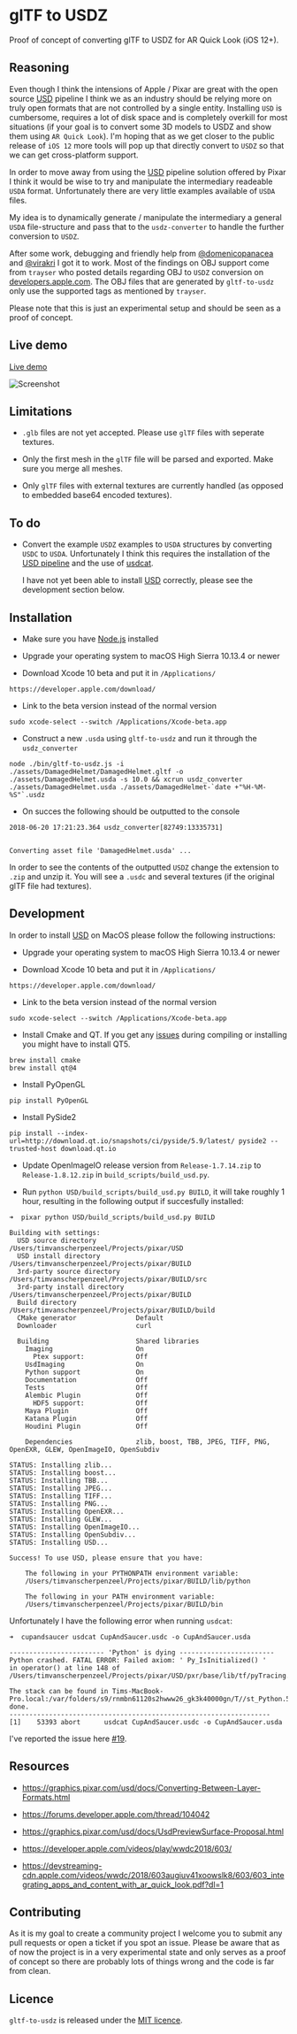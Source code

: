 # glTF to USDZ

Proof of concept of converting glTF to USDZ for AR Quick Look (iOS 12+).

## Reasoning

Even though I think the intensions of Apple / Pixar are great with the open source [USD](https://github.com/PixarAnimationStudios/USD) pipeline I think we as an industry should be relying more on truly open formats that are not controlled by a single entity. Installing `USD` is cumbersome, requires a lot of disk space and is completely overkill for most situations (if your goal is to convert some 3D models to USDZ and show them using `AR Quick Look`). I'm hoping that as we get closer to the public release of `iOS 12` more tools will pop up that directly convert to `USDZ` so that we can get cross-platform support.

In order to move away from using the [USD](https://github.com/PixarAnimationStudios/USD) pipeline solution offered by Pixar I think it would be wise to try and manipulate the intermediary readeable `USDA` format. Unfortunately there are very little examples available of `USDA` files.

My idea is to dynamically generate / manipulate the intermediary a general `USDA` file-structure and pass that to the `usdz-converter` to handle the further conversion to `USDZ`.

After some work, debugging and friendly help from [@domenicopanacea](https://twitter.com/domenicopanacea/status/1011577221310447618) and [@virakri](https://twitter.com/virakri/status/1010356558742589440) I got it to work. Most of the findings on OBJ support come from `trayser` who posted details regarding OBJ to `USDZ` conversion on [developers.apple.com](https://forums.developer.apple.com/thread/104042). The OBJ files that are generated by `gltf-to-usdz` only use the supported tags as mentioned by `trayser`.

Please note that this is just an experimental setup and should be seen as a proof of concept.

## Live demo

[Live demo](https://timvanscherpenzeel.github.io/gltf-to-usdz/)

![Screenshot](/assets/helmet_including_preview.jpg?raw=true)

## Limitations

- `.glb` files are not yet accepted. Please use `glTF` files with seperate textures.

- Only the first mesh in the `glTF` file will be parsed and exported. Make sure you merge all meshes.

- Only `glTF` files with external textures are currently handled (as opposed to embedded base64 encoded textures).

## To do

- Convert the example `USDZ` examples to `USDA` structures by converting `USDC` to `USDA`. Unfortunately I think this requires the installation of the [USD pipeline](https://github.com/PixarAnimationStudios/USD) and the use of [usdcat](https://github.com/PixarAnimationStudios/USD/blob/e6ce9e884a65e7d6acd762e9dbc961dcf9aa36bb/pxr/usd/bin/usdcat/usdcat.py).

  I have not yet been able to install [USD](https://github.com/PixarAnimationStudios/USD) correctly, please see the development section below.

## Installation

- Make sure you have [Node.js](http://nodejs.org/) installed

- Upgrade your operating system to macOS High Sierra 10.13.4 or newer

- Download Xcode 10 beta and put it in `/Applications/`

```
https://developer.apple.com/download/
```

- Link to the beta version instead of the normal version

```
sudo xcode-select --switch /Applications/Xcode-beta.app
```

- Construct a new `.usda` using `gltf-to-usdz` and run it through the `usdz_converter`

```
node ./bin/gltf-to-usdz.js -i ./assets/DamagedHelmet/DamagedHelmet.gltf -o ./assets/DamagedHelmet.usda -s 10.0 && xcrun usdz_converter ./assets/DamagedHelmet.usda ./assets/DamagedHelmet-`date +"%H-%M-%S"`.usdz
```

- On succes the following should be outputted to the console

```
2018-06-20 17:21:23.364 usdz_converter[82749:13335731]


Converting asset file 'DamagedHelmet.usda' ...
```

In order to see the contents of the outputted `USDZ` change the extension to `.zip` and unzip it. You will see a `.usdc` and several textures (if the original glTF file had textures).

## Development

In order to install [USD](https://github.com/PixarAnimationStudios/USD) on MacOS please follow the following instructions:

- Upgrade your operating system to macOS High Sierra 10.13.4 or newer

- Download Xcode 10 beta and put it in `/Applications/`

```
https://developer.apple.com/download/
```

- Link to the beta version instead of the normal version

```
sudo xcode-select --switch /Applications/Xcode-beta.app
```

- Install Cmake and QT. If you get any [issues](https://github.com/TimvanScherpenzeel/gltf-to-usdz/issues/1) during compiling or installing you might have to install QT5.

```
brew install cmake
brew install qt@4
```

- Install PyOpenGL

```
pip install PyOpenGL
```

- Install PySide2

```
pip install --index-url=http://download.qt.io/snapshots/ci/pyside/5.9/latest/ pyside2 --trusted-host download.qt.io
```

- Update OpenImageIO release version from `Release-1.7.14.zip` to `Release-1.8.12.zip` in `build_scripts/build_usd.py`.

- Run `python USD/build_scripts/build_usd.py BUILD`, it will take roughly 1 hour, resulting in the following output if succesfully installed:

```
➜  pixar python USD/build_scripts/build_usd.py BUILD

Building with settings:
  USD source directory          /Users/timvanscherpenzeel/Projects/pixar/USD
  USD install directory         /Users/timvanscherpenzeel/Projects/pixar/BUILD
  3rd-party source directory    /Users/timvanscherpenzeel/Projects/pixar/BUILD/src
  3rd-party install directory   /Users/timvanscherpenzeel/Projects/pixar/BUILD
  Build directory               /Users/timvanscherpenzeel/Projects/pixar/BUILD/build
  CMake generator               Default
  Downloader                    curl

  Building                      Shared libraries
    Imaging                     On
      Ptex support:             Off
    UsdImaging                  On
    Python support              On
    Documentation               Off
    Tests                       Off
    Alembic Plugin              Off
      HDF5 support:             Off
    Maya Plugin                 Off
    Katana Plugin               Off
    Houdini Plugin              Off

    Dependencies                zlib, boost, TBB, JPEG, TIFF, PNG, OpenEXR, GLEW, OpenImageIO, OpenSubdiv

STATUS: Installing zlib...
STATUS: Installing boost...
STATUS: Installing TBB...
STATUS: Installing JPEG...
STATUS: Installing TIFF...
STATUS: Installing PNG...
STATUS: Installing OpenEXR...
STATUS: Installing GLEW...
STATUS: Installing OpenImageIO...
STATUS: Installing OpenSubdiv...
STATUS: Installing USD...

Success! To use USD, please ensure that you have:

    The following in your PYTHONPATH environment variable:
    /Users/timvanscherpenzeel/Projects/pixar/BUILD/lib/python

    The following in your PATH environment variable:
    /Users/timvanscherpenzeel/Projects/pixar/BUILD/bin
```

Unfortunately I have the following error when running `usdcat`:

```
➜  cupandsaucer usdcat CupAndSaucer.usdc -o CupAndSaucer.usda

------------------------ 'Python' is dying ------------------------
Python crashed. FATAL ERROR: Failed axiom: ' Py_IsInitialized() '
in operator() at line 148 of /Users/timvanscherpenzeel/Projects/pixar/USD/pxr/base/lib/tf/pyTracing.cpp

The stack can be found in Tims-MacBook-Pro.local:/var/folders/s9/rnmbn61120s2hwww26_gk3k40000gn/T//st_Python.53393
done.
------------------------------------------------------------------
[1]    53393 abort      usdcat CupAndSaucer.usdc -o CupAndSaucer.usda
```

I've reported the issue here [#19](https://github.com/PixarAnimationStudios/USD/issues/19).

## Resources

- https://graphics.pixar.com/usd/docs/Converting-Between-Layer-Formats.html

- https://forums.developer.apple.com/thread/104042

- https://graphics.pixar.com/usd/docs/UsdPreviewSurface-Proposal.html

- https://developer.apple.com/videos/play/wwdc2018/603/

- https://devstreaming-cdn.apple.com/videos/wwdc/2018/603augiuv41xoowslk8/603/603_integrating_apps_and_content_with_ar_quick_look.pdf?dl=1

## Contributing

As it is my goal to create a community project I welcome you to submit any pull requests or open a ticket if you spot an issue. Please be aware that as of now the project is in a very experimental state and only serves as a proof of concept so there are probably lots of things wrong and the code is far from clean.

## Licence

`gltf-to-usdz` is released under the [MIT licence](https://raw.githubusercontent.com/TimvanScherpenzeel/gltf-to-usdz/master/LICENSE).
